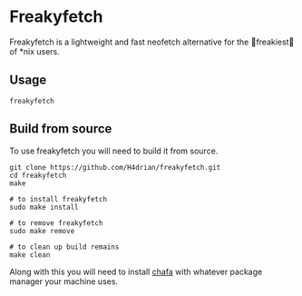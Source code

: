 # Freakyfetch

Freakyfetch is a lightweight and fast neofetch alternative for the 👅freakiest👅 of *nix users.

## Usage
```
freakyfetch
```

## Build from source

To use freakyfetch you will need to build it from source.
```
git clone https://github.com/H4drian/freakyfetch.git 
cd freakyfetch 
make 

# to install freakyfetch 
sudo make install 

# to remove freakyfetch 
sudo make remove 

# to clean up build remains
make clean
```

Along with this you will need to install [chafa](https://hpjansson.org/chafa/download/) with whatever package manager your machine uses.
